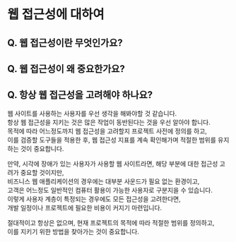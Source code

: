 # 웹 접근성에 대하여



## Q. 웹 접근성이란 무엇인가요?

## Q. 웹 접근성이 왜 중요한가요?

## Q. 항상 웹 접근성을 고려해야 하나요?

웹 사이트를 사용하는 사용자를 우선 생각을 해봐야할 것 같습니다.\
항상 웹 접근성을 지키는 것은 많은 작업이 동반된다는 것을 우선 알아야 합니다.\
목적에 따라 어느정도까지 웹 접근성을 고려할지 프로젝트 사전에 정의를 하고,\
이를 검증할 도구들을 적용한 후, 웹 접근성 지표를 계속 확인해가며 적절한 범위를 유지하는 것이 중요합니다.

만약, 시각에 장애가 있는 사용자가 사용할 웹 사이트라면, 해당 부분에 대한 접근성 고려가 중요할 것이지만,\
비즈니스 웹 애플리케이션의 경우에는 대부분 사운드가 필요 없는 환경이고,\
고객은 어느정도 일반적인 컴퓨터 활용이 가능한 사용자로 구분지을 수 있습니다.\
이렇게 사용자 계층이 특정되는 경우에도 모든 접근성을 고려한다면,\
개발 일정이나 프로젝트에 필요한 비용이 커지기 마련입니다.

절대적이고 항상은 없으며, 현재 프로젝트의 목적에 따라 적절한 범위를 정의하고,\
이를 지키기 위한 방법을 찾아가는 것이 중요합니다.
